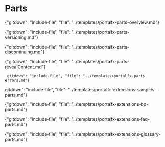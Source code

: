 
# Parts
   
 {"gitdown": "include-file", "file": "../templates/portalfx-parts-overview.md"}
   
 {"gitdown": "include-file", "file": "../templates/portalfx-parts-versioning.md"}
 
 {"gitdown": "include-file", "file": "../templates/portalfx-parts-discontinuing.md"}
  
   {"gitdown": "include-file", "file": "../templates/portalfx-parts-revealContent.md"}

     gitdown": "include-file", "file": "../templates/portalfx-parts-errors.md"}

   gitdown": "include-file", "file": "../templates/portalfx-extensions-samples-parts.md"}

 {"gitdown": "include-file", "file": "../templates/portalfx-extensions-bp-parts.md"}

 {"gitdown": "include-file", "file": "../templates/portalfx-extensions-faq-parts.md"}

 {"gitdown": "include-file", "file": "../templates/portalfx-extensions-glossary-parts.md"}
